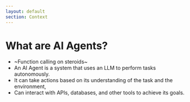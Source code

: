 ```yaml
---
layout: default
section: Context
---
```


# What are AI Agents?

* ~Function calling on steroids~
* An AI Agent is a system that uses an LLM to perform tasks autonomously.
* It can take actions based on its understanding of the task and the environment,
* Can interact with APIs, databases, and other tools to achieve its goals.
